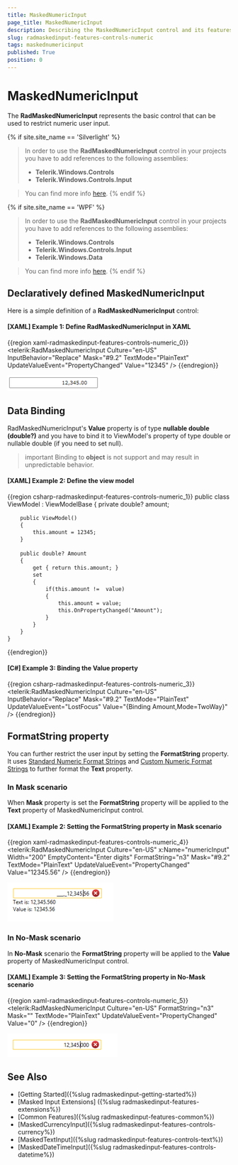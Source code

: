 ```yaml
---
title: MaskedNumericInput
page_title: MaskedNumericInput
description: Describing the MaskedNumericInput control and its features.
slug: radmaskedinput-features-controls-numeric
tags: maskednumericinput
published: True
position: 0
---
```


# MaskedNumericInput

The __RadMaskedNumericInput__ represents the basic control that can be used to restrict numeric user input.

{% if site.site_name == 'Silverlight' %}
>In order to use the __RadMaskedNumericInput__ control in your projects you have to add references to the following assemblies:
>	- __Telerik.Windows.Controls__
>	- __Telerik.Windows.Controls.Input__  

>You can find more info [here](http://www.telerik.com/help/silverlight/installation-installing-controls-dependencies.html).
{% endif %}

{% if site.site_name == 'WPF' %} 
>In order to use the __RadMaskedNumericInput__ control in your projects you have to add references to the following assemblies:
>	- __Telerik.Windows.Controls__
>	- __Telerik.Windows.Controls.Input__
>	- __Telerik.Windows.Data__  

>You can find more info [here](http://www.telerik.com/help/wpf/installation-installing-controls-dependencies-wpf.html).
{% endif %}

## Declaratively defined MaskedNumericInput

Here is a simple definition of a __RadMaskedNumericInput__ control:

#### __[XAML] Example 1: Define RadMaskedNumericInput in XAML__
{{region xaml-radmaskedinput-features-controls-numeric_0}}
	<telerik:RadMaskedNumericInput Culture="en-US"								  
								   InputBehavior="Replace"
								   Mask="#9.2"
								   TextMode="PlainText"
								   UpdateValueEvent="PropertyChanged"
								   Value="12345" />
{{endregion}}

![](images/radmaskedinput_numericinput_default.png)

## Data Binding

RadMaskedNumericInput's __Value__ property is of type __nullable double (double?)__ and you have to bind it to ViewModel's property of type double or nullable double (if you need to set null). 

>important Binding to __object__ is not support and may result in unpredictable behavior.

#### __[XAML] Example 2: Define the view model__
{{region csharp-radmaskedinput-features-controls-numeric_1}}
	public class ViewModel : ViewModelBase
	{
		private double? amount;
		
		public ViewModel()
		{
			this.amount = 12345;
		}
		
		public double? Amount
        {
            get { return this.amount; }
            set
            {
                if(this.amount !=  value)
                {
                    this.amount = value;
                    this.OnPropertyChanged("Amount");
                }           
            }
        }	
	}
{{endregion}}

#### __[C#] Example 3: Binding the Value property__
{{region csharp-radmaskedinput-features-controls-numeric_3}}
	<telerik:RadMaskedNumericInput Culture="en-US"
								   InputBehavior="Replace"
								   Mask="#9.2"
								   TextMode="PlainText"
								   UpdateValueEvent="LostFocus"
								   Value="{Binding Amount,Mode=TwoWay}" />
{{endregion}}

## FormatString property

You can further restrict the user input by setting the __FormatString__ property. It uses [Standard Numeric Format Strings](http://msdn.microsoft.com/en-us/library/dwhawy9k.aspx) and [Custom Numeric Format Strings](http://msdn.microsoft.com/en-us/library/0c899ak8.aspx) to further format the __Text__ property.

### In Mask scenario

When __Mask__ property is set the __FormatString__ property will be applied to the __Text__ property of MaskedNumericInput control. 

#### __[XAML] Example 2: Setting the FormatString property in Mask scenario__
{{region xaml-radmaskedinput-features-controls-numeric_4}}
	<telerik:RadMaskedNumericInput Culture="en-US" x:Name="numericInput" Width="200"
								   EmptyContent="Enter digits"
								   FormatString="n3"
								   Mask="#9.2"
								   TextMode="PlainText"
								   UpdateValueEvent="PropertyChanged"
								   Value="12345.56" />
	<StackPanel>
		<StackPanel Orientation="Horizontal">
			<TextBlock Text="Text is: "/>
			<TextBlock Text="{Binding Text,ElementName=numericInput}"/>
		</StackPanel>
		<StackPanel Orientation="Horizontal">
			<TextBlock Text="Value is: "/>
			<TextBlock Text="{Binding Value,ElementName=numericInput}"/>
		</StackPanel>
	</StackPanel>
{{endregion}}

![](images/radmaskedinput_numericinput_formatted_mask.png)

### In No-Mask scenario

In __No-Mask__ scenario the __FormatString__ property will be applied to the __Value__ property of MaskedNumericInput control. 

#### __[XAML] Example 3: Setting the FormatString property in No-Mask scenario__
{{region xaml-radmaskedinput-features-controls-numeric_5}}
	<telerik:RadMaskedNumericInput Culture="en-US"
								   FormatString="n3"
								   Mask=""
								   TextMode="PlainText"
								   UpdateValueEvent="PropertyChanged"
								   Value="0" />
{{endregion}}

![](images/radmaskedinput_numericinput_formatted_no_mask.png)

## See Also
 * [Getting Started]({%slug radmaskedinput-getting-started%})
 * [Masked Input Extensions] ({%slug radmaskedinput-features-extensions%})
 * [Common Features]({%slug radmaskedinput-features-common%})
 * [MaskedCurrencyInput]({%slug radmaskedinput-features-controls-currency%})
 * [MaskedTextInput]({%slug radmaskedinput-features-controls-text%})
 * [MaskedDateTimeInput]({%slug radmaskedinput-features-controls-datetime%}) 